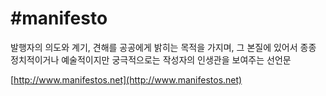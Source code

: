 # \#manifesto

발행자의 의도와 계기, 견해를 공공에게 밝히는 목적을 가지며, 그 본질에 있어서 종종 정치적이거나 예술적이지만 궁극적으로는 작성자의 인생관을 보여주는 선언문

[http://www.manifestos.net](http://www.manifestos.net)